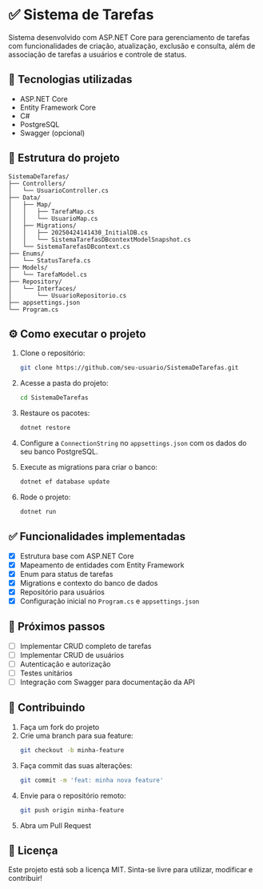 # ✅ Sistema de Tarefas

Sistema desenvolvido com ASP.NET Core para gerenciamento de tarefas com funcionalidades de criação, atualização, exclusão e consulta, além de associação de tarefas a usuários e controle de status.

## 🧰 Tecnologias utilizadas

- ASP.NET Core
- Entity Framework Core
- C#
- PostgreSQL
- Swagger (opcional)

## 📁 Estrutura do projeto

```
SistemaDeTarefas/
├── Controllers/
│   └── UsuarioController.cs
├── Data/
│   ├── Map/
│   │   ├── TarefaMap.cs
│   │   └── UsuarioMap.cs
│   ├── Migrations/
│   │   ├── 20250424141430_InitialDB.cs
│   │   └── SistemaTarefasDBcontextModelSnapshot.cs
│   └── SistemaTarefasDBcontext.cs
├── Enums/
│   └── StatusTarefa.cs
├── Models/
│   └── TarefaModel.cs
├── Repository/
│   └── Interfaces/
│       └── UsuarioRepositorio.cs
├── appsettings.json
└── Program.cs
```

## ⚙️ Como executar o projeto

1. Clone o repositório:

   ```bash
   git clone https://github.com/seu-usuario/SistemaDeTarefas.git
   ```

2. Acesse a pasta do projeto:

   ```bash
   cd SistemaDeTarefas
   ```

3. Restaure os pacotes:

   ```bash
   dotnet restore
   ```

4. Configure a `ConnectionString` no `appsettings.json` com os dados do seu banco PostgreSQL.

5. Execute as migrations para criar o banco:

   ```bash
   dotnet ef database update
   ```

6. Rode o projeto:

   ```bash
   dotnet run
   ```

## ✅ Funcionalidades implementadas

- [x] Estrutura base com ASP.NET Core
- [x] Mapeamento de entidades com Entity Framework
- [x] Enum para status de tarefas
- [x] Migrations e contexto do banco de dados
- [x] Repositório para usuários
- [x] Configuração inicial no `Program.cs` e `appsettings.json`

## 📌 Próximos passos

- [ ] Implementar CRUD completo de tarefas
- [ ] Implementar CRUD de usuários
- [ ] Autenticação e autorização
- [ ] Testes unitários
- [ ] Integração com Swagger para documentação da API

## 🤝 Contribuindo

1. Faça um fork do projeto
2. Crie uma branch para sua feature:
   ```bash
   git checkout -b minha-feature
   ```
3. Faça commit das suas alterações:
   ```bash
   git commit -m 'feat: minha nova feature'
   ```
4. Envie para o repositório remoto:
   ```bash
   git push origin minha-feature
   ```
5. Abra um Pull Request

## 📄 Licença

Este projeto está sob a licença MIT. Sinta-se livre para utilizar, modificar e contribuir!

